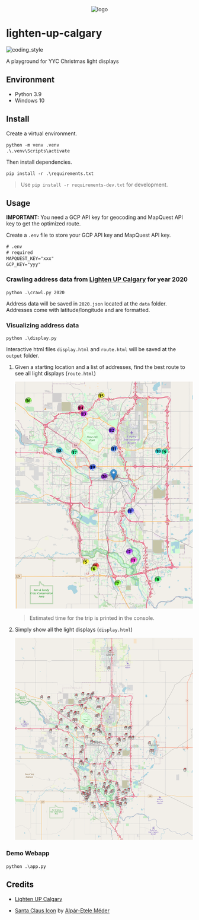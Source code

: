 <div align="center">
    <img src="https://cdn4.iconfinder.com/data/icons/free-color-christmas-icons/24/Santa_Claus-512.png" alt="logo" height="128">
</div>

# lighten-up-calgary

![coding_style](https://img.shields.io/badge/code%20style-black-000000.svg)

A playground for YYC Christmas light displays

## Environment

- Python 3.9
- Windows 10

## Install

Create a virtual environment.

    python -m venv .venv
    .\.venv\Scripts\activate

Then install dependencies.

    pip install -r .\requirements.txt

> Use `pip install -r requirements-dev.txt` for development.

## Usage

**IMPORTANT:** You need a GCP API key for geocoding and MapQuest API key to get the optimized route.

Create a `.env` file to store your GCP API key and MapQuest API key.

    # .env
    # required
    MAPQUEST_KEY="xxx"
    GCP_KEY="yyy"

### Crawling address data from [Lighten UP Calgary][1] for year 2020

    python .\crawl.py 2020

Address data will be saved in `2020.json` located at the `data` folder. Addresses come with latitude/longitude and are formatted.

### Visualizing address data

    python .\display.py

Interactive html files `display.html` and `route.html` will be saved at the `output` folder.

1. Given a starting location and a list of addresses, find the best route to see all light displays (`route.html`)

   ![](examples/route.png)

   > Estimated time for the trip is printed in the console.

2. Simply show all the light displays (`display.html`)

   ![](examples/display.png)

### Demo Webapp

    python .\app.py

## Credits

- [Lighten UP Calgary][1]

- [Santa Claus Icon][2] by [Alpár-Etele Méder][3]

[1]: https://lightenupcalgary.ca/
[2]: https://www.iconfinder.com/icons/1651938/christmas_claus_santa_icon
[3]: https://www.iconfinder.com/pocike
